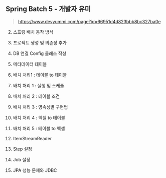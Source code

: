 ## Spring Batch 5 - 개발자 유미

> https://www.devyummi.com/page?id=66951d4d823bbb8bc327ba0e

2. 스프링 배치 동작 방식

3. 프로젝트 생성 및 의존성 추가

4. DB 연결 Config 클래스 작성

5. 메타데이터 테이블

6. 배치 처리1 : 테이블 to 테이블

7. 배치 처리 1 : 실행 및 스케쥴

8. 배치 처리 2 : 테이블 조건

9. 배치 처리 3 : 영속성별 구현법

10. 배치 처리 4 : 엑셀 to 테이블

11. 배치 처리 5 : 테이블 to 엑셀

12. ItemStreamReader

13. Step 설정

14. Job 설정

15. JPA 성능 문제와 JDBC

